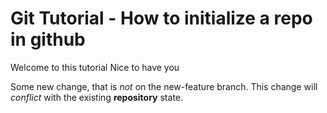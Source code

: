 # Git Tutorial - How to initialize a repo in github
Welcome to this tutorial
Nice to have you

Some new change, that is *not* on the new-feature branch.
This change will _conflict_ with the existing **repository** state.
